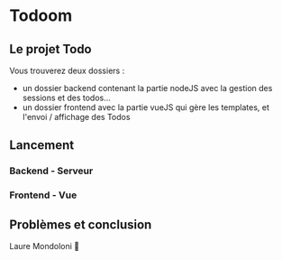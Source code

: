 # Todoom
## Le projet Todo
Vous trouverez deux dossiers : 
- un dossier backend contenant la partie nodeJS avec la gestion des sessions et des todos...
- un dossier frontend avec la partie vueJS qui gère les templates, et l'envoi / affichage des Todos

## Lancement
### Backend - Serveur

### Frontend - Vue

## Problèmes et conclusion

Laure Mondoloni
:koala: 
